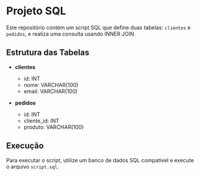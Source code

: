 # Projeto SQL

Este repositório contém um script SQL que define duas tabelas: `clientes` e `pedidos`, e realiza uma consulta usando INNER JOIN.

## Estrutura das Tabelas

- **clientes**
  - id: INT
  - nome: VARCHAR(100)
  - email: VARCHAR(100)

- **pedidos**
  - id: INT
  - cliente_id: INT
  - produto: VARCHAR(100)

## Execução

Para executar o script, utilize um banco de dados SQL compatível e execute o arquivo `script.sql`.

